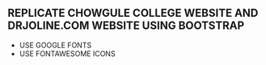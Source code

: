 ## REPLICATE CHOWGULE COLLEGE WEBSITE AND DRJOLINE.COM WEBSITE USING BOOTSTRAP
- USE GOOGLE FONTS
- USE FONTAWESOME ICONS
